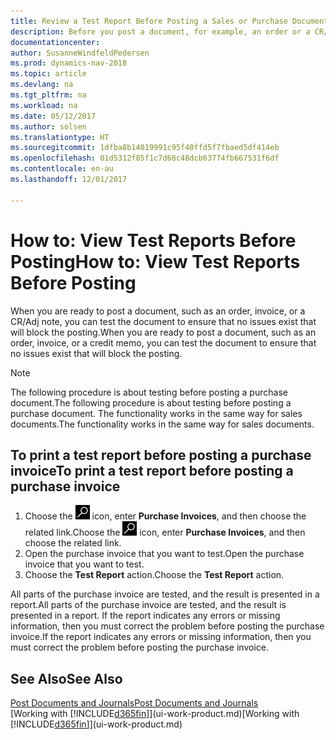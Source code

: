 ```yaml
---
title: Review a Test Report Before Posting a Sales or Purchase Document
description: Before you post a document, for example, an order or a CR/Adj Note, you can test and review it to check for errors that might block posting.
documentationcenter: 
author: SusanneWindfeldPedersen
ms.prod: dynamics-nav-2018
ms.topic: article
ms.devlang: na
ms.tgt_pltfrm: na
ms.workload: na
ms.date: 05/12/2017
ms.author: solsen
ms.translationtype: HT
ms.sourcegitcommit: 1dfba8b14019991c95f40ffd5f7fbaed5df414eb
ms.openlocfilehash: 01d5312f85f1c7d68c48dcb63774fb667531f6df
ms.contentlocale: en-au
ms.lasthandoff: 12/01/2017

---
```

# <a name="how-to-view-test-reports-before-posting"></a><span data-ttu-id="b15f8-103">How to: View Test Reports Before Posting</span><span class="sxs-lookup"><span data-stu-id="b15f8-103">How to: View Test Reports Before Posting</span></span>
<span data-ttu-id="b15f8-104">When you are ready to post a document, such as an order, invoice, or a CR/Adj note, you can test the document to ensure that no issues exist that will block the posting.</span><span class="sxs-lookup"><span data-stu-id="b15f8-104">When you are ready to post a document, such as an order, invoice, or a credit memo, you can test the document to ensure that no issues exist that will block the posting.</span></span>

> [!NOTE]  
>   <span data-ttu-id="b15f8-105">The following procedure is about testing before posting a purchase document.</span><span class="sxs-lookup"><span data-stu-id="b15f8-105">The following procedure is about testing before posting a purchase document.</span></span> <span data-ttu-id="b15f8-106">The functionality works in the same way for sales documents.</span><span class="sxs-lookup"><span data-stu-id="b15f8-106">The functionality works in the same way for sales documents.</span></span>

## <a name="to-print-a-test-report-before-posting-a-purchase-invoice"></a><span data-ttu-id="b15f8-107">To print a test report before posting a purchase invoice</span><span class="sxs-lookup"><span data-stu-id="b15f8-107">To print a test report before posting a purchase invoice</span></span>
1. <span data-ttu-id="b15f8-108">Choose the ![Search for Page or Report](media/ui-search/search_small.png "Search for Page or Report icon") icon, enter **Purchase Invoices**, and then choose the related link.</span><span class="sxs-lookup"><span data-stu-id="b15f8-108">Choose the ![Search for Page or Report](media/ui-search/search_small.png "Search for Page or Report icon") icon, enter **Purchase Invoices**, and then choose the related link.</span></span>
2. <span data-ttu-id="b15f8-109">Open the purchase invoice that you want to test.</span><span class="sxs-lookup"><span data-stu-id="b15f8-109">Open the purchase invoice that you want to test.</span></span>
3. <span data-ttu-id="b15f8-110">Choose the **Test Report** action.</span><span class="sxs-lookup"><span data-stu-id="b15f8-110">Choose the **Test Report** action.</span></span>  

<span data-ttu-id="b15f8-111">All parts of the purchase invoice are tested, and the result is presented in a report.</span><span class="sxs-lookup"><span data-stu-id="b15f8-111">All parts of the purchase invoice are tested, and the result is presented in a report.</span></span> <span data-ttu-id="b15f8-112">If the report indicates any errors or missing information, then you must correct the problem before posting the purchase invoice.</span><span class="sxs-lookup"><span data-stu-id="b15f8-112">If the report indicates any errors or missing information, then you must correct the problem before posting the purchase invoice.</span></span>

## <a name="see-also"></a><span data-ttu-id="b15f8-113">See Also</span><span class="sxs-lookup"><span data-stu-id="b15f8-113">See Also</span></span>
[<span data-ttu-id="b15f8-114">Post Documents and Journals</span><span class="sxs-lookup"><span data-stu-id="b15f8-114">Post Documents and Journals</span></span>](ui-post-documents-journals.md)  
<span data-ttu-id="b15f8-115">[Working with [!INCLUDE[d365fin](includes/d365fin_md.md)]](ui-work-product.md)</span><span class="sxs-lookup"><span data-stu-id="b15f8-115">[Working with [!INCLUDE[d365fin](includes/d365fin_md.md)]](ui-work-product.md)</span></span>


